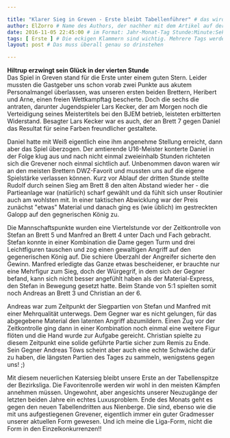 ```yaml
---

title: "Klarer Sieg in Greven - Erste bleibt Tabellenführer" # das wird der Titel der Seite, am besten in Anführungszeichen (z.B. wenn er Sonderzeichen enthält)
author: ElZorro # Name des Authors, der nachher mit dem Artikel auf der Seite angezeigt wird; das ist unabhängig vom github-Benutzernamen
date: 2016-11-05 22:45:00 # im Format: Jahr-Monat-Tag Stunde:Minute:Sekunde, die Uhrzeit ist optional
tags: [ Erste ] # Die eckigen Klammern sind wichtig. Mehrere Tags werden durch Kommas separiert
layout: post # Das muss überall genau so drinstehen

---
```

**Hiltrup erzwingt sein Glück in der vierten Stunde**  
Das Spiel in Greven stand für die Erste unter einem guten Stern. Leider mussten die Gastgeber uns schon vorab zwei Punkte aus akutem Personalmangel überlassen, was unseren ersten beiden Brettern, Heribert und Arne, einen freien Wettkampftag bescherte. Doch die sechs die antraten, darunter Jugendspieler Lars Kecker, der am Morgen noch die Verteidigung seines Meistertitels bei den BJEM betrieb, leisteten erbitterten Widerstand. Besagter Lars Kecker war es auch, der an Brett 7 gegen Daniel das Resultat für seine Farben freundlicher gestaltete.
<!-- continue -->
Daniel hatte mit Weiß eigentlich eine ihm angenehme Stellung erreicht, dann aber das Spiel überzogen. Der amtierende U16-Meister konterte Daniel in der Folge klug aus und nach nicht einmal zweieinhalb Stunden richteten sich die Grevener noch einmal sichtlich auf. Unbenommen davon waren wir an den meisten Brettern DWZ-Favorit und mussten uns auf die eigene Spielstärke verlassen können. Kurz vor Ablauf der dritten Stunde stellte Rudolf durch seinen Sieg am Brett 8 den alten Abstand wieder her - die Partieanlage war (natürlich) scharf gewählt und da fühlt sich unser Routinier auch am wohlsten mit. In einer taktischen Abwicklung war der Preis zunächst "etwas" Material und danach ging es (wie üblich) im gestreckten Galopp auf den gegnerischen König zu.

Die Mannschaftspunkte wurden eine Viertelstunde vor der Zeitkontrolle von Stefan an Brett 5 und Manfred an Brett 4 unter Dach und Fach gebracht. Stefan konnte in einer Kombination die Dame gegen Turm und drei Leichtfiguren tauschen und zog einen gewaltigen Angriff auf den gegenerischen König auf. Die schiere Überzahl der Angreifer sicherte den Gewinn. Manfred erledigte das Ganze etwas bescheidener, er brauchte nur eine Mehrfigur zum Sieg, doch der Würgegrif, in dem sich der Gegner befand, kann sich nicht besser angefühlt haben als der Material-Express, den Stefan in Bewegung gesetzt hatte. Beim Stande von 5:1 spielten somit noch Andreas an Brett 3 und Christian an der 6.

Andreas war zum Zeitpunkt der Siegpartien von Stefan und Manfred mit einer Mehrqualität unterwegs. Dem Gegner war es nicht gelungen, für das abgegebene Material den latenten Angriff abzumildern. Einen Zug vor der Zeitkontrolle ging dann in einer Kombination noch einmal eine weitere Figur flöten und die Hand wurde zur Aufgabe gereicht. Christian spielte zu diesem Zeitpunkt eine solide geführte Partie sicher zum Remis zu Ende. Sein Gegner Andreas Töws scheint aber auch eine echte Schwäche dafür zu haben, die längsten Partien des Tages zu sammeln, wenigstens gegen uns! ;)

Mit diesem neuerlichen Katersieg bleibt unsere Erste an der Tabellenspitze der Bezirksliga. Die Favoritenrolle werden wir wohl in den meisten Kämpfen annehmen müssen. Ungewohnt, aber angesichts unserer Neuzugänge der letzten beiden Jahre ein echtes Luxusproblem. Ende des Monats geht es gegen den neuen Tabellendritten aus Nienberge. Die sind, ebenso wie die mit uns aufgestiegenen Grevener, eigentlich immer ein guter Gradmesser unserer aktuellen Form gewesen. Und ich  meine die Liga-Form, nicht die Form in den Einzelkonkurrenzen!!
